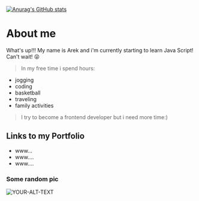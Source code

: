 
[![Anurag's GitHub stats](https://github-readme-stats.vercel.app/api?username=ArekSejk)](https://github.com/anuraghazra/github-readme-stats)
 
# About me

What's up!!! 
My name is Arek and i'm currently starting to learn Java Script! Can't wait! :stuck_out_tongue_closed_eyes:

>In my free time i spend hours:
- jogging
 - coding
 - basketball
 - traveling 
 - family activities
 
 > I try to become a frontend developer but i need more time:)

 
## Links to my Portfolio
 * www...
 * www.... 
 * www....
### Some random pic

<picture>
 <source media="(prefers-color-scheme: dark)" srcset="https://picsum.photos/300/300?grayscale">
 <source media="(prefers-color-scheme: light)" srcset="https://picsum.photos/300/300?grayscale">
 <img alt="YOUR-ALT-TEXT" src="YOUR-DEFAULT-IMAGE">
</picture>


